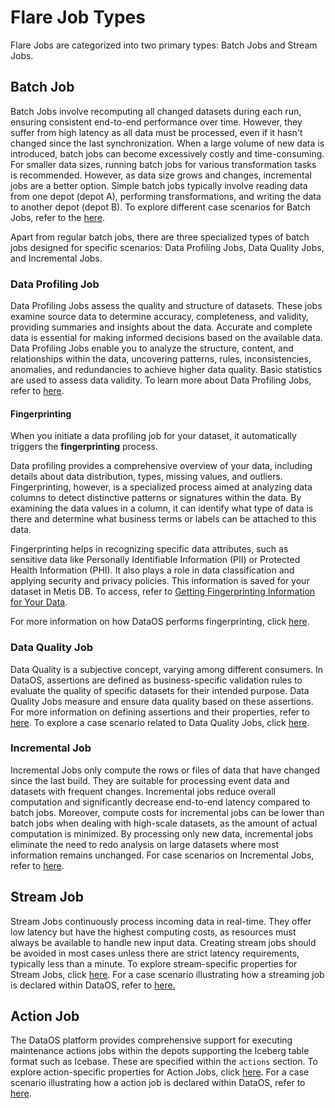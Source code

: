 # Flare Job Types

Flare Jobs are categorized into two primary types: Batch Jobs and Stream Jobs.

## Batch Job

Batch Jobs involve recomputing all changed datasets during each run, ensuring consistent end-to-end performance over time. However, they suffer from high latency as all data must be processed, even if it hasn't changed since the last synchronization. When a large volume of new data is introduced, batch jobs can become excessively costly and time-consuming. For smaller data sizes, running batch jobs for various transformation tasks is recommended. However, as data size grows and changes, incremental jobs are a better option. Simple batch jobs typically involve reading data from one depot (depot A), performing transformations, and writing the data to another depot (depot B). To explore different case scenarios for Batch Jobs, refer to the [here](./case_scenario.md#batch-jobs).

Apart from regular batch jobs, there are three specialized types of batch jobs designed for specific scenarios: Data Profiling Jobs, Data Quality Jobs, and Incremental Jobs.

### **Data Profiling Job**

Data Profiling Jobs assess the quality and structure of datasets. These jobs examine source data to determine accuracy, completeness, and validity, providing summaries and insights about the data. Accurate and complete data is essential for making informed decisions based on the available data. Data Profiling Jobs enable you to analyze the structure, content, and relationships within the data, uncovering patterns, rules, inconsistencies, anomalies, and redundancies to achieve higher data quality. Basic statistics are used to assess data validity. To learn more about Data Profiling Jobs, refer to [here](./case_scenario/data_profiling_jobs.md).

#### **Fingerprinting**
When you initiate a data profiling job for your dataset, it automatically triggers the **fingerprinting** process.

Data profiling provides a comprehensive overview of your data, including details about data distribution, types, missing values, and outliers. Fingerprinting, however, is a specialized process aimed at analyzing data columns to detect distinctive patterns or signatures within the data. By examining the data values in a column, it can identify what type of data is there and determine what business terms or labels can be attached to this data. 

Fingerprinting helps in recognizing specific data attributes, such as sensitive data like Personally Identifiable Information (PII) or Protected Health Information (PHI). It also plays a role in data classification and applying security and privacy policies. This information is saved for your dataset in Metis DB. To access, refer to [Getting Fingerprinting Information for Your Data](/interfaces/metis/explore_metis_ui/#how-to-get-fingerprinting-information).

For more information on how DataOS performs fingerprinting, click [here](./case_scenario/fingerprinting.md).

### **Data Quality Job**

Data Quality is a subjective concept, varying among different consumers. In DataOS, assertions are defined as business-specific validation rules to evaluate the quality of specific datasets for their intended purpose. Data Quality Jobs measure and ensure data quality based on these assertions. For more information on defining assertions and their properties, refer to [here](./configurations/assertions.md). To explore a case scenario related to Data Quality Jobs, click [here](./case_scenario/data_quality_jobs.md).

### **Incremental Job**

Incremental Jobs only compute the rows or files of data that have changed since the last build. They are suitable for processing event data and datasets with frequent changes. Incremental jobs reduce overall computation and significantly decrease end-to-end latency compared to batch jobs. Moreover, compute costs for incremental jobs can be lower than batch jobs when dealing with high-scale datasets, as the amount of actual computation is minimized. By processing only new data, incremental jobs eliminate the need to redo analysis on large datasets where most information remains unchanged. For case scenarios on Incremental Jobs, refer to [here](./case_scenario/incremental_jobs.md).

## Stream Job

Stream Jobs continuously process incoming data in real-time. They offer low latency but have the highest computing costs, as resources must always be available to handle new input data. Creating stream jobs should be avoided in most cases unless there are strict latency requirements, typically less than a minute. To explore stream-specific properties for Stream Jobs, click [here](./configurations/streaming.md). For a case scenario illustrating how a streaming job is declared within DataOS, refer to [here.](./case_scenario.md#stream-jobs)

## Action Job

The DataOS platform provides comprehensive support for executing maintenance actions jobs within the depots supporting the Iceberg table format such as Icebase. These are specified within the `actions` section. To explore action-specific properties for Action Jobs, click [here](./configurations/actions.md). For a case scenario illustrating how a action job is declared within DataOS, refer to [here](./case_scenario.md#flare-actions).